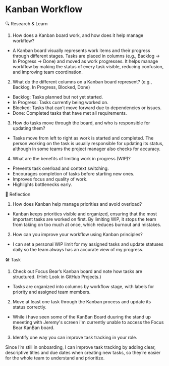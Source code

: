 # Kanban Workflow

🔍 Research & Learn

1. How does a Kanban board work, and how does it help manage workflow?

- A Kanban board visually represents work items and their progress through
  different stages. Tasks are placed in columns (e.g., Backlog → In Progress →
  Done) and moved as work progresses. It helps manage workflow by making the
  status of every task visible, reducing confusion, and improving team
  coordination.

2. What do the different columns on a Kanban board represent? (e.g., Backlog, In
   Progress, Blocked, Done)

- Backlog: Tasks planned but not yet started.
- In Progress: Tasks currently being worked on.
- Blocked: Tasks that can’t move forward due to dependencies or issues.
- Done: Completed tasks that have met all requirements.

3. How do tasks move through the board, and who is responsible for updating
   them?

- Tasks move from left to right as work is started and completed. The person
  working on the task is usually responsible for updating its status, although
  in some teams the project manager also checks for accuracy.

4. What are the benefits of limiting work in progress (WIP)?

- Prevents task overload and context switching.
- Encourages completion of tasks before starting new ones.
- Improves focus and quality of work.
- Highlights bottlenecks early.

📝 Reflection

1. How does Kanban help manage priorities and avoid overload?

- Kanban keeps priorities visible and organized, ensuring that the most
  important tasks are worked on first. By limiting WIP, it stops the team from
  taking on too much at once, which reduces burnout and mistakes.

2. How can you improve your workflow using Kanban principles?

- I can set a personal WIP limit for my assigned tasks and update statuses daily
  so the team always has an accurate view of my progress.

🛠️ Task

1. Check out Focus Bear’s Kanban board and note how tasks are structured. (Hint:
   Look in GitHub Projects.)

- Tasks are organized into columns by workflow stage, with labels for priority
  and assigned team members.

2. Move at least one task through the Kanban process and update its status
   correctly.

- While i have seen some of the KanBan Board duuring the stand up meeeting with
  Jeremy's screen i'm currently unable to access the Focus Bear KanBan board.

3. Identify one way you can improve task tracking in your role.

Since I’m still in onboarding, I can improve task tracking by adding clear,
descriptive titles and due dates when creating new tasks, so they’re easier for
the whole team to understand and prioritize.
